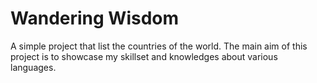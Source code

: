 # Wandering Wisdom

A simple project that list the countries of the world. The main aim of this project is to showcase my skillset and knowledges about various languages.